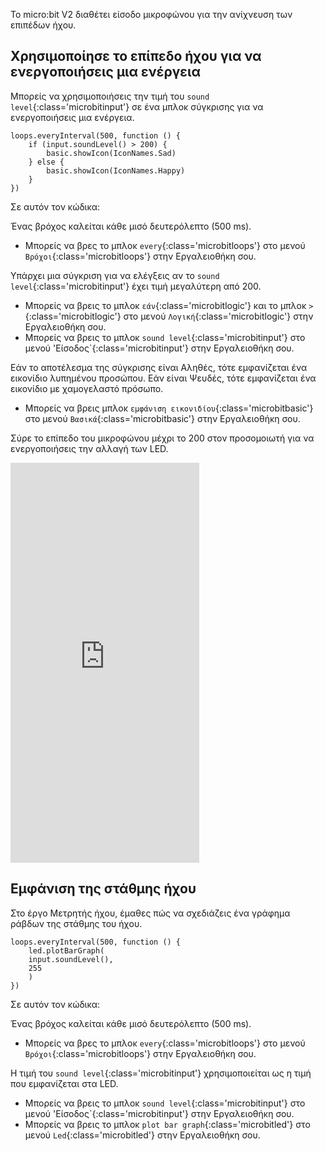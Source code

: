 Το micro:bit V2 διαθέτει είσοδο μικροφώνου για την ανίχνευση των επιπέδων ήχου.

## Χρησιμοποίησε το επίπεδο ήχου για να ενεργοποιήσεις μια ενέργεια

Μπορείς να χρησιμοποιήσεις την τιμή του `sound level`{:class='microbitinput'} σε ένα μπλοκ σύγκρισης για να ενεργοποιήσεις μια ενέργεια.

```microbit
loops.everyInterval(500, function () {
    if (input.soundLevel() > 200) {
        basic.showIcon(IconNames.Sad)
    } else {
        basic.showIcon(IconNames.Happy)
    }
})
```

Σε αυτόν τον κώδικα:

Ένας βρόχος καλείται κάθε μισό δευτερόλεπτο (500 ms).

- Μπορείς να βρες το μπλοκ `every`{:class='microbitloops'} στο μενού `Βρόχοι`{:class='microbitloops'} στην Εργαλειοθήκη σου.

Υπάρχει μια σύγκριση για να ελέγξεις αν το `sound level`{:class='microbitinput'} έχει τιμή μεγαλύτερη από 200.

- Μπορείς να βρεις το μπλοκ `εάν`{:class='microbitlogic'} και το μπλοκ `>`{:class='microbitlogic'} στο μενού `Λογική`{:class='microbitlogic'} στην Εργαλειοθήκη σου.
- Μπορείς να βρεις το μπλοκ `sound level`{:class='microbitinput'} στο μενού 'Είσοδος\`{:class='microbitinput'} στην Εργαλειοθήκη σου.

Εάν το αποτέλεσμα της σύγκρισης είναι Αληθές, τότε εμφανίζεται ένα εικονίδιο λυπημένου προσώπου. Εάν είναι Ψευδές, τότε εμφανίζεται ένα εικονίδιο με χαμογελαστό πρόσωπο.

- Μπορείς να βρεις μπλοκ `εμφάνιση εικονιδίου`{:class='microbitbasic'} στο μενού `Βασικά`{:class='microbitbasic'} στην Εργαλειοθήκη σου.

Σύρε το επίπεδο του μικροφώνου μέχρι το 200 στον προσομοιωτή για να ενεργοποιήσεις την αλλαγή των LED.

<div style="position:relative;height:0;padding-bottom:127%;overflow:hidden;"><iframe style="position:absolute;top:0;left:0;width:60%;height:100%;" src="https://makecode.microbit.org/---run?id=_Ccg0vpbm2PdF" allowfullscreen="allowfullscreen" sandbox="allow-popups allow-forms allow-scripts allow-same-origin" frameborder="0"></iframe></div>

## Εμφάνιση της στάθμης ήχου

Στο έργο Μετρητής ήχου, έμαθες πώς να σχεδιάζεις ένα γράφημα ράβδων της στάθμης του ήχου.

```microbit
loops.everyInterval(500, function () {
    led.plotBarGraph(
    input.soundLevel(),
    255
    )
})
```

Σε αυτόν τον κώδικα:

Ένας βρόχος καλείται κάθε μισό δευτερόλεπτο (500 ms).

- Μπορείς να βρες το μπλοκ `every`{:class='microbitloops'} στο μενού `Βρόχοι`{:class='microbitloops'} στην Εργαλειοθήκη σου.

Η τιμή του `sound level`{:class='microbitinput'} χρησιμοποιείται ως η τιμή που εμφανίζεται στα LED.

- Μπορείς να βρεις το μπλοκ `sound level`{:class='microbitinput'} στο μενού 'Είσοδος\`{:class='microbitinput'} στην Εργαλειοθήκη σου.
- Μπορείς να βρεις το μπλοκ `plot bar graph`{:class='microbitled'} στο μενού `Led`{:class='microbitled'} στην Εργαλειοθήκη σου.
